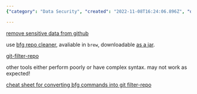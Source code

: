 ```yaml
---
{"category": "Data Security", "created": "2022-11-08T16:24:06.896Z", "date": "2022-11-08 16:24:06", "description": "This article provides step-by-step instructions on how to remove sensitive data from a GitHub repository using BFG Repo Cleaner. It highlights the benefits of using BFG over other tools and offers a conversion cheat sheet for those who prefer using Git Filter-Repo.", "modified": "2022-11-08T16:38:12.888Z", "tags": ["BFG Repo Cleaner", "GitHub", "Sensitive data removal", "jar file", "brew installation", "alternative tools", "conversion cheat sheet"], "title": "Remove bad/large files from git repo history"}

---
```


[remove sensitive data from github](https://docs.github.com/en/authentication/keeping-your-account-and-data-secure/removing-sensitive-data-from-a-repository)

use [bfg repo cleaner](https://rtyley.github.io/bfg-repo-cleaner/), avaliable in `brew`, downloadable [as a jar](https://repo1.maven.org/maven2/com/madgag/bfg/1.14.0/bfg-1.14.0.jar).

[git-filter-repo](https://github.com/newren/git-filter-repo#solving-this-with-bfg-repo-cleaner)

other tools either perform poorly or have complex syntax. may not work as expected!

[cheat sheet for converting bfg commands into git filter-repo](https://github.com/newren/git-filter-repo/blob/main/Documentation/converting-from-bfg-repo-cleaner.md#cheat-sheet-conversion-of-examples-from-bfg)
